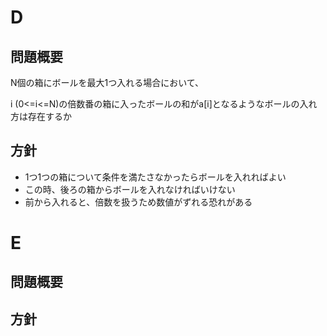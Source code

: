 # D
## 問題概要
N個の箱にボールを最大1つ入れる場合において、

i (0<=i<=N)の倍数番の箱に入ったボールの和がa[i]となるようなボールの入れ方は存在するか

## 方針
- 1つ1つの箱について条件を満たさなかったらボールを入れればよい
- この時、後ろの箱からボールを入れなければいけない
- 前から入れると、倍数を扱うため数値がずれる恐れがある

# E
## 問題概要


## 方針